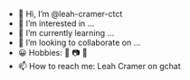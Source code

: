 - 👋 Hi, I’m @leah-cramer-ctct
- 👀 I’m interested in ...
- 🌱 I’m currently learning ...
- 💞️ I’m looking to collaborate on ...
- 😀 Hobbies: 🏐 📷 🎵
- 📫 How to reach me: Leah Cramer on gchat 

<!---
leah-cramer-ctct/leah-cramer-ctct is a ✨ special ✨ repository because its `README.md` (this file) appears on your GitHub profile.
You can click the Preview link to take a look at your changes.
--->
